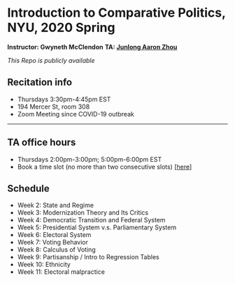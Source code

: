 # Introduction to Comparative Politics, NYU, 2020 Spring

**Instructor: Gwyneth McClendon**
**TA: [Junlong Aaron Zhou](http://www.zhoujunlong.com)**

*This Repo is publicly available* 


## Recitation info

- Thursdays 3:30pm-4:45pm EST
- 194 Mercer St, room 308
- Zoom Meeting since COVID-19 outbreak

---

## TA office hours

- Thursdays 2:00pm-3:00pm; 5:00pm-6:00pm EST 
- Book a time slot (no more than two consecutive slots) [[here](https://calendly.com/jlzhou/15min)]


## Schedule

- Week 2: State and Regime 
- Week 3: Modernization Theory and Its Critics
- Week 4: Democratic Transition and Federal System
- Week 5: Presidential System v.s. Parliamentary System
- Week 6: Electoral System
- Week 7: Voting Behavior
- Week 8: Calculus of Voting
- Week 9: Partisanship / Intro to Regression Tables
- Week 10: Ethnicity
- Week 11: Electoral malpractice 

